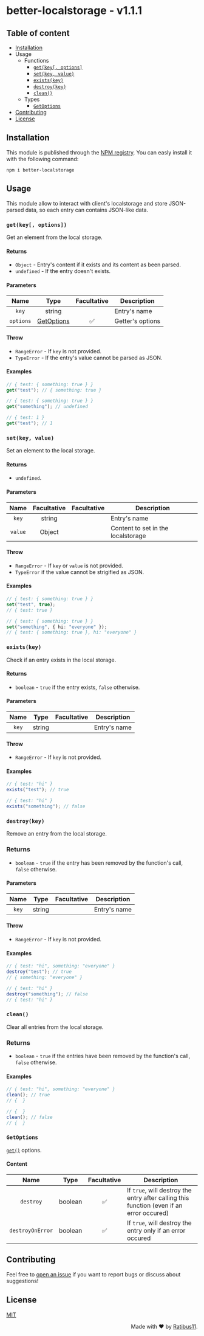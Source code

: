 # better-localstorage - v1.1.1

## Table of content

-   [Installation](#installation)
-   Usage
    -   Functions
        -   [`get(key[, options]`](#getkey-options)
        -   [`set(key, value)`](#setkey-value)
        -   [`exists(key)`](#existskey)
        -   [`destroy(key)`](#destroykey)
        -   [`clean()`](#clean)
    -   Types
        -   [`GetOptions`](#getoptions)
-   [Contributing](#contributing)
-   [License](#license)

## Installation

This module is published through the [NPM registry](https://npmjs.com). You can easly install it with the following command:

```
npm i better-localstorage
```

## Usage

This module allow to interact with client's localstorage and store JSON-parsed data, so each entry can contains JSON-like data.

### `get(key[, options])`

Get an element from the local storage.

#### Returns

-   `Object` - Entry's content if it exists and its content as been parsed.
-   `undefined` - If the entry doesn't exists.

#### Parameters

|   Name    |           Type            |    Facultative     | Description      |
| :-------: | :-----------------------: | :----------------: | ---------------- |
|   `key`   |          string           |                    | Entry's name     |
| `options` | [GetOptions](#getoptions) | :white_check_mark: | Getter's options |

#### Throw

-   `RangeError` - If `key` is not provided.
-   `TypeError` - If the entry's value cannot be parsed as JSON.

#### Examples

```ts
// { test: { something: true } }
get("test"); // { something: true }
```

```ts
// { test: { something: true } }
get("something"); // undefined
```

```ts
// { test: 1 }
get("test"); // 1
```

### `set(key, value)`

Set an element to the local storage.

#### Returns

-   `undefined`.

#### Parameters

|  Name   | Facultative | Facultative | Description                        |
| :-----: | :---------: | :---------: | ---------------------------------- |
|  `key`  |   string    |             | Entry's name                       |
| `value` |   Object    |             | Content to set in the localstorage |

#### Throw

-   `RangeError` - If `key` or `value` is not provided.
-   `TypeError` if the value cannot be strigified as JSON.

#### Examples

```ts
// { test: { something: true } }
set("test", true);
// { test: true }
```

```ts
// { test: { something: true } }
set("something", { hi: "everyone" });
// { test: { something: true }, hi: "everyone" }
```

### `exists(key)`

Check if an entry exists in the local storage.

#### Returns

-   `boolean` - `true` if the entry exists, `false` otherwise.

#### Parameters

| Name  |  Type  | Facultative | Description  |
| :---: | :----: | :---------: | ------------ |
| `key` | string |             | Entry's name |

#### Throw

-   `RangeError` - If `key` is not provided.

#### Examples

```ts
// { test: "hi" }
exists("test"); // true
```

```ts
// { test: "hi" }
exists("something"); // false
```

### `destroy(key)`

Remove an entry from the local storage.

### Returns

-   `boolean` - `true` if the entry has been removed by the function's call, `false` otherwise.

#### Parameters

| Name  |  Type  | Facultative | Description  |
| :---: | :----: | :---------: | ------------ |
| `key` | string |             | Entry's name |

#### Throw

-   `RangeError` - If `key` is not provided.

#### Examples

```ts
// { test: "hi", something: "everyone" }
destroy("test"); // true
// { something: "everyone" }
```

```ts
// { test: "hi" }
destroy("something"); // false
// { test: "hi" }
```

### `clean()`

Clear all entries from the local storage.

### Returns

-   `boolean` - `true` if the entries have been removed by the function's call, `false` otherwise.

#### Examples

```ts
// { test: "hi", something: "everyone" }
clean(); // true
// {  }
```

```ts
// {  }
clean(); // false
// {  }
```

### `GetOptions`

[`get()`](#getkey-options) options.

#### Content

|       Name       |  Type   |    Facultative     | Description                                                                              |
| :--------------: | :-----: | :----------------: | ---------------------------------------------------------------------------------------- |
|    `destroy`     | boolean | :white_check_mark: | If `true`, will destroy the entry after calling this function (even if an error occured) |
| `destroyOnError` | boolean | :white_check_mark: | If `true`, will destroy the entry only if an error occured                               |

## Contributing

Feel free to [open an issue](https://github.com/Ratibus11/better-localstorage/issues/new) if you want to report bugs or discuss about suggestions!

## License

[MIT](https://github.com/Ratibus11/better-localstorage/blob/v1/LICENSE)

<div align="right">Made with &#10084; by <a href="https://github.com/Ratibus11">Ratibus11</a>.</div>
